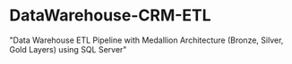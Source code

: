 # DataWarehouse-CRM-ETL
"Data Warehouse ETL Pipeline with Medallion Architecture (Bronze, Silver, Gold Layers) using SQL Server"
